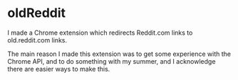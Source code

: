 # oldReddit
I made a Chrome extension which redirects Reddit.com links to old.reddit.com links.

The main reason I made this extension was to get some experience with the Chrome API, and to do something with my summer, and I acknowledge there are easier ways to make this.
